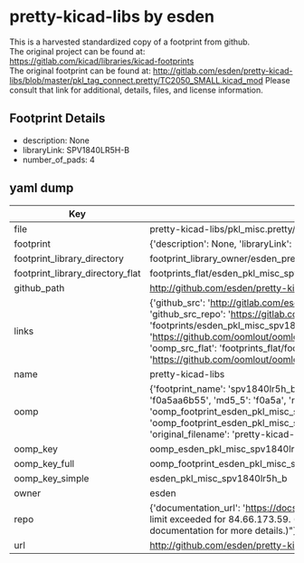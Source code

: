 # pretty-kicad-libs by esden  
This is a harvested standardized copy of a footprint from github.  
The original project can be found at:  
https://gitlab.com/kicad/libraries/kicad-footprints  
The original footprint can be found at:
http://gitlab.com/esden/pretty-kicad-libs/blob/master/pkl_tag_connect.pretty/TC2050_SMALL.kicad_mod
Please consult that link for additional, details, files, and license information.  
## Footprint Details
* description: None  
* libraryLink: SPV1840LR5H-B  
* number_of_pads: 4  
## yaml dump  
| Key | Value |  
| --- | --- |  
| file | pretty-kicad-libs/pkl_misc.pretty/SPV1840LR5H-B.kicad_mod |  
| footprint | {'description': None, 'libraryLink': 'SPV1840LR5H-B', 'number_of_pads': 4} |  
| footprint_library_directory | footprint_library_owner/esden_pretty-kicad-libs |  
| footprint_library_directory_flat | footprints_flat/esden_pkl_misc_spv1840lr5h_b/working |  
| github_path | http://github.com/esden/pretty-kicad-libs/blob/master/pkl_misc.pretty/SPV1840LR5H-B.kicad_mod |  
| links | {'github_src': 'http://gitlab.com/esden/pretty-kicad-libs/blob/master/pkl_tag_connect.pretty/TC2050_SMALL.kicad_mod', 'github_src_repo': 'https://gitlab.com/kicad/libraries/kicad-footprints', 'oomp_bot': 'footprints/esden_pkl_misc_spv1840lr5h_b/working', 'oomp_bot_github': 'https://github.com/oomlout/oomlout_oomp_footprint_bot/tree/main/footprints/esden_pkl_misc_spv1840lr5h_b/working', 'oomp_src_flat': 'footprints_flat/footprints_flat/esden_pkl_misc_spv1840lr5h_b/working', 'oomp_src_flat_github': 'https://github.com/oomlout/oomlout_oomp_footprint_src/tree/main/footprints_flat/esden_pkl_misc_spv1840lr5h_b/working'} |  
| name | pretty-kicad-libs |  
| oomp | {'footprint_name': 'spv1840lr5h_b', 'library_name': 'pkl_misc', 'md5': 'f0a5aa6b554b2eac57d17baeedf855a7', 'md5_10': 'f0a5aa6b55', 'md5_5': 'f0a5a', 'md5_6': 'f0a5aa', 'oomp_key': 'oomp_esden_pkl_misc_spv1840lr5h_b', 'oomp_key_extra': 'oomp_footprint_esden_pkl_misc_spv1840lr5h_b', 'oomp_key_full': 'oomp_footprint_esden_pkl_misc_spv1840lr5h_b_f0a5aa', 'oomp_key_simple': 'esden_pkl_misc_spv1840lr5h_b', 'original_filename': 'pretty-kicad-libs/pkl_misc.pretty/SPV1840LR5H-B.kicad_mod', 'owner_name': 'esden'} |  
| oomp_key | oomp_esden_pkl_misc_spv1840lr5h_b |  
| oomp_key_full | oomp_footprint_esden_pkl_misc_spv1840lr5h_b |  
| oomp_key_simple | esden_pkl_misc_spv1840lr5h_b |  
| owner | esden |  
| repo | {'documentation_url': 'https://docs.github.com/rest/overview/resources-in-the-rest-api#rate-limiting', 'message': "API rate limit exceeded for 84.66.173.59. (But here's the good news: Authenticated requests get a higher rate limit. Check out the documentation for more details.)"} |  
| url | http://github.com/esden/pretty-kicad-libs |  

